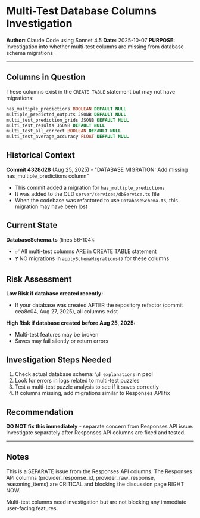# Multi-Test Database Columns Investigation

**Author:** Claude Code using Sonnet 4.5
**Date:** 2025-10-07
**PURPOSE:** Investigation into whether multi-test columns are missing from database schema migrations

---

## Columns in Question

These columns exist in the `CREATE TABLE` statement but may not have migrations:

```sql
has_multiple_predictions BOOLEAN DEFAULT NULL
multiple_predicted_outputs JSONB DEFAULT NULL
multi_test_prediction_grids JSONB DEFAULT NULL
multi_test_results JSONB DEFAULT NULL
multi_test_all_correct BOOLEAN DEFAULT NULL
multi_test_average_accuracy FLOAT DEFAULT NULL
```

## Historical Context

**Commit 4328d28** (Aug 25, 2025) - "DATABASE MIGRATION: Add missing has_multiple_predictions column"
- This commit added a migration for `has_multiple_predictions`
- It was added to the OLD `server/services/dbService.ts` file
- When the codebase was refactored to use `DatabaseSchema.ts`, this migration may have been lost

## Current State

**DatabaseSchema.ts** (lines 56-104):
- ✅ All multi-test columns ARE in CREATE TABLE statement
- ❓ NO migrations in `applySchemaMigrations()` for these columns

## Risk Assessment

**Low Risk if database created recently:**
- If your database was created AFTER the repository refactor (commit cea8c04, Aug 27, 2025), all columns exist

**High Risk if database created before Aug 25, 2025:**
- Multi-test features may be broken
- Saves may fail silently or return errors

## Investigation Steps Needed

1. Check actual database schema: `\d explanations` in psql
2. Look for errors in logs related to multi-test puzzles
3. Test a multi-test puzzle analysis to see if it saves correctly
4. If columns missing, add migrations similar to Responses API fix

## Recommendation

**DO NOT fix this immediately** - separate concern from Responses API issue.
Investigate separately after Responses API columns are fixed and tested.

---

## Notes

This is a SEPARATE issue from the Responses API columns. The Responses API columns (provider_response_id, provider_raw_response, reasoning_items) are CRITICAL and blocking the discussion page RIGHT NOW.

Multi-test columns need investigation but are not blocking any immediate user-facing features.

